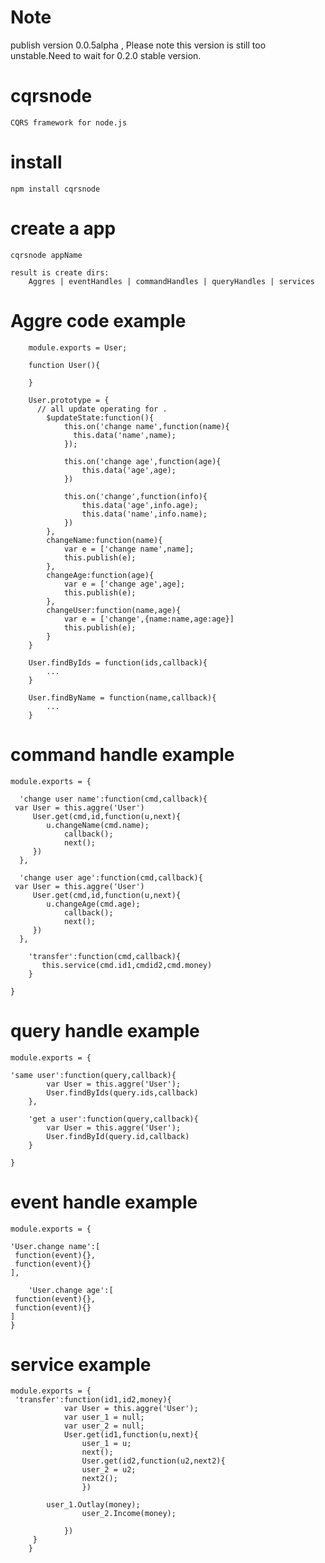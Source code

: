 Note 
========
publish version 0.0.5alpha , Please note this version is still too unstable.Need to wait for 0.2.0 stable version.

cqrsnode
=========
    CQRS framework for node.js

install
=========
    npm install cqrsnode 

create a app
============
    cqrsnode appName

    result is create dirs:
        Aggres | eventHandles | commandHandles | queryHandles | services


Aggre code example
===================
    
		module.exports = User;

		function User(){

		}
		
		User.prototype = {
		  // all update operating for .
			$updateState:function(){
				this.on('change name',function(name){
				  this.data('name',name);	
				});

				this.on('change age',function(age){
					this.data('age',age);	
				})

				this.on('change',function(info){
					this.data('age',info.age);	
					this.data('name',info.name);	
				})
			},
			changeName:function(name){
				var e = ['change name',name];
				this.publish(e);
			},
			changeAge:function(age){
				var e = ['change age',age];
				this.publish(e);
			},
			changeUser:function(name,age){
				var e = ['change',{name:name,age:age}]	
				this.publish(e);
			}
		}	

		User.findByIds = function(ids,callback){
			...
		}

		User.findByName = function(name,callback){
			...	
		}


command handle example 
======================

    module.exports = {

	  'change user name':function(cmd,callback){
     var User = this.aggre('User')	
		 User.get(cmd,id,function(u,next){
		    u.changeName(cmd.name); 
				callback();
				next();
		 })
	  },

	  'change user age':function(cmd,callback){
     var User = this.aggre('User')	
		 User.get(cmd,id,function(u,next){
		    u.changeAge(cmd.age); 
				callback();
				next();
		 })
	  },

		'transfer':function(cmd,callback){
		   this.service(cmd.id1,cmdid2,cmd.money) 
		}

    }

query handle example
======================
    module.exports = {

    'same user':function(query,callback){
			var User = this.aggre('User');	
			User.findByIds(query.ids,callback)
		},

		'get a user':function(query,callback){
			var User = this.aggre('User');	
			User.findById(query.id,callback)
		}

    }


event handle example
=====================

    module.exports = {

    'User.change name':[
     function(event){},
     function(event){}
    ],

		'User.change age':[
     function(event){},
     function(event){}
    ]
    }

service example
=====================

    module.exports = {
     'transfer':function(id1,id2,money){
		 		var User = this.aggre('User');	 
				var user_1 = null;
				var user_2 = null;
				User.get(id1,function(u,next){
					user_1 = u;
					next();
					User.get(id2,function(u2,next2){
					user_2 = u2;
					next2();
					})	

         	user_1.Outlay(money); 
					user_2.Income(money);

				})
		 }	
		}






